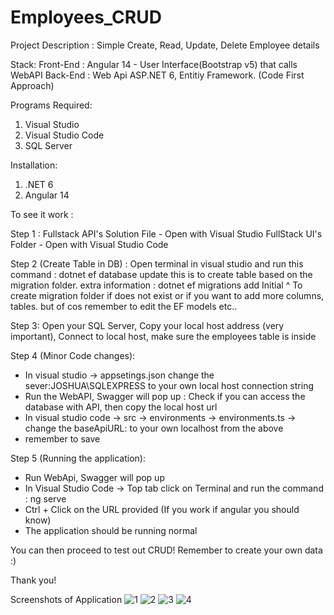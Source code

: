 # Employees_CRUD

Project Description :
Simple Create, Read, Update, Delete Employee details 

Stack: 
Front-End : Angular 14 - User Interface(Bootstrap v5) that calls WebAPI
Back-End : Web Api ASP.NET 6, Entitiy Framework. (Code First Approach)

Programs Required:
1. Visual Studio
2. Visual Studio Code
3. SQL Server

Installation:
1. .NET 6
2. Angular 14


To see it work :


Step 1 : 
Fullstack API's Solution File - Open with Visual Studio
FullStack UI's Folder - Open with Visual Studio Code

Step 2 (Create Table in DB) : 
Open terminal in visual studio and run this command : dotnet ef database update
this is to create table based on the migration folder. extra information : dotnet ef migrations add Initial
^ To create migration folder if does not exist
or if you want to add more columns, tables. but of cos remember to edit the EF models etc..

Step 3:
Open your SQL Server, Copy your local host address (very important), Connect to local host, make sure the employees table is inside

Step 4 (Minor Code changes):
- In visual studio -> appsetings.json change the sever:JOSHUA\\SQLEXPRESS to your own local host connection string
- Run the WebAPI, Swagger will pop up : Check if you can access the database with API, then copy the local host url
- In visual studio code -> src -> environments -> environments.ts -> change the baseApiURL: to your own localhost from the above
- remember to save

Step 5 (Running the application):
- Run WebApi, Swagger will pop up
- In Visual Studio Code -> Top tab click on Terminal and run the command : ng serve
- Ctrl + Click on the URL provided (If you work if angular you should know)
- The application should be running normal

You can then proceed to test out CRUD! Remember to create your own data :)

Thank you!

Screenshots of Application
![1](https://user-images.githubusercontent.com/104182041/180048032-ad72e7b1-746d-407b-96c0-386dc4b2e04d.PNG)
![2](https://user-images.githubusercontent.com/104182041/180048038-52d22b7c-a384-447f-881b-536a1fb94bff.PNG)
![3](https://user-images.githubusercontent.com/104182041/180048040-f6fdaf78-0cf2-49d3-a41a-0e6ca3f6a3c2.PNG)
![4](https://user-images.githubusercontent.com/104182041/180048041-2b97175e-33a9-4f7a-b1bf-8d900d0231a5.PNG)



